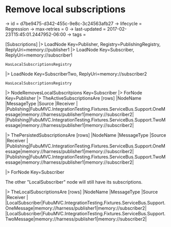 # Remove local subscriptions

-> id = d7be9475-d342-455c-9e8c-3c24563afb27
-> lifecycle = Regression
-> max-retries = 0
-> last-updated = 2017-02-23T15:45:01.2447952-06:00
-> tags = 

[Subscriptions]
|> LoadNode Key=Publisher, Registry=PublishingRegistry, ReplyUri=memory://publisher1
|> LoadNode Key=Subscriber, ReplyUri=memory://subscriber1
``` Registry
HasLocalSubscriptionsRegistry
```

|> LoadNode Key=SubscriberTwo, ReplyUri=memory://subscriber2
``` Registry
HasLocalSubscriptionsRegistry
```

|> NodeRemovesLocalSubscritpions Key=Subscriber
|> ForNode Key=Publisher
|> TheActiveSubscriptionsAre
    [rows]
    |NodeName  |MessageType                                                      |Source                     |Receiver            |
    |Publishing|FubuMVC.IntegrationTesting.Fixtures.ServiceBus.Support.OneMessage|memory://harness/publisher1|memory://subscriber2|
    |Publishing|FubuMVC.IntegrationTesting.Fixtures.ServiceBus.Support.TwoMessage|memory://harness/publisher1|memory://subscriber2|

|> ThePersistedSubscriptionsAre
    [rows]
    |NodeName  |MessageType                                                      |Source                     |Receiver            |
    |Publishing|FubuMVC.IntegrationTesting.Fixtures.ServiceBus.Support.OneMessage|memory://harness/publisher1|memory://subscriber2|
    |Publishing|FubuMVC.IntegrationTesting.Fixtures.ServiceBus.Support.TwoMessage|memory://harness/publisher1|memory://subscriber2|

|> ForNode Key=Subscriber

The other "LocalSubscriber" node will still have its subscriptions.

|> TheLocalSubscriptionsAre
    [rows]
    |NodeName       |MessageType                                                      |Source                     |Receiver            |
    |LocalSubscriber|FubuMVC.IntegrationTesting.Fixtures.ServiceBus.Support.OneMessage|memory://harness/publisher1|memory://subscriber2|
    |LocalSubscriber|FubuMVC.IntegrationTesting.Fixtures.ServiceBus.Support.TwoMessage|memory://harness/publisher1|memory://subscriber2|

~~~
